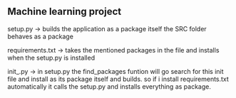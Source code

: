 ## Machine learning project

setup.py -> builds the application as a package itself
the SRC folder behaves as a package

requirements.txt -> takes the mentioned packages in the file and installs when the setup.py is installed

init_.py -> in setup.py the find_packages funtion will go search for this init file and install as its package itself and builds.
so if i install requirements.txt automatically it calls the setup.py and installs everything as package.